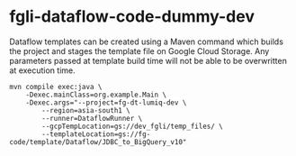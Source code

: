 # fgli-dataflow-code-dummy-dev

Dataflow templates can be created using a Maven command which builds the project and stages the template file on Google Cloud Storage. Any parameters passed at template build time will not be able to be overwritten at execution time.

```
mvn compile exec:java \
    -Dexec.mainClass=org.example.Main \
    -Dexec.args="--project=fg-dt-lumiq-dev \
        --region=asia-south1 \
        --runner=DataflowRunner \
        --gcpTempLocation=gs://dev_fgli/temp_files/ \
        --templateLocation=gs://fg-code/template/Dataflow/JDBC_to_BigQuery_v10"
```

